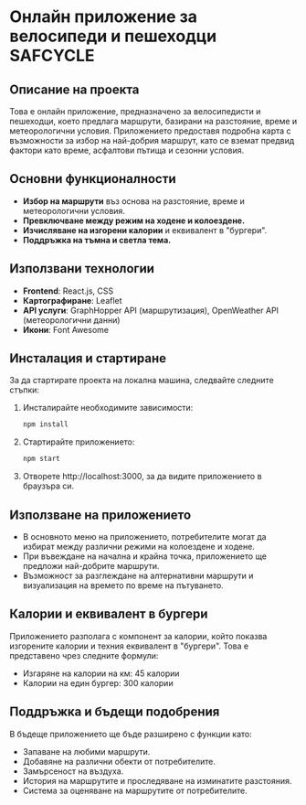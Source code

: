 # **Онлайн приложение за велосипеди и пешеходци SAFCYCLE**

## **Описание на проекта**

Това е онлайн приложение, предназначено за велосипедисти и пешеходци, което предлага маршрути, базирани на разстояние, време и метеорологични условия. Приложението предоставя подробна карта с възможности за избор на най-добрия маршрут, като се вземат предвид фактори като време, асфалтови пътища и сезонни условия.

## **Основни функционалности**

- **Избор на маршрути** въз основа на разстояние, време и метеорологични условия.
- **Превключване между режим на ходене и колоездене.**
- **Изчисляване на изгорени калории** и еквивалент в "бургери".
- **Поддръжка на тъмна и светла тема.**

## **Използвани технологии**

- **Frontend**: React.js, CSS
- **Картографиране**: Leaflet
- **API услуги**: GraphHopper API (маршрутизация), OpenWeather API (метеорологични данни)
- **Икони**: Font Awesome

## **Инсталация и стартиране**

За да стартирате проекта на локална машина, следвайте следните стъпки:

1. Инсталирайте необходимите зависимости:

   ```bash
   npm install
   ```

2. Стартирайте приложението:

   ```bash
   npm start
   ```

3. Отворете http://localhost:3000, за да видите приложението в браузъра си.

## Използване на приложението

- В основното меню на приложението, потребителите могат да избират между различни режими на колоездене и ходене.
- При въвеждане на начална и крайна точка, приложението ще предложи най-добрите маршрути.
- Възможност за разглеждане на алтернативни маршрути и визуализация на времето по време на пътуването.

## Калории и еквивалент в бургери

Приложението разполага с компонент за калории, който показва изгорените калории и техния еквивалент в "бургери". Това е представено чрез следните формули:

- Изгаряне на калории на км: 45 калории
- Калории на един бургер: 300 калории

## Поддръжка и бъдещи подобрения

В бъдеще приложението ще бъде разширено с функции като:

- Запаване на любими маршрути.
- Добавяне на различни обекти от потребителите.
- Замърсеност на въздуха.
- История на маршрутите и проследяване на изминатите разстояния.
- Система за оценяване на маршрутите от потребителите.
